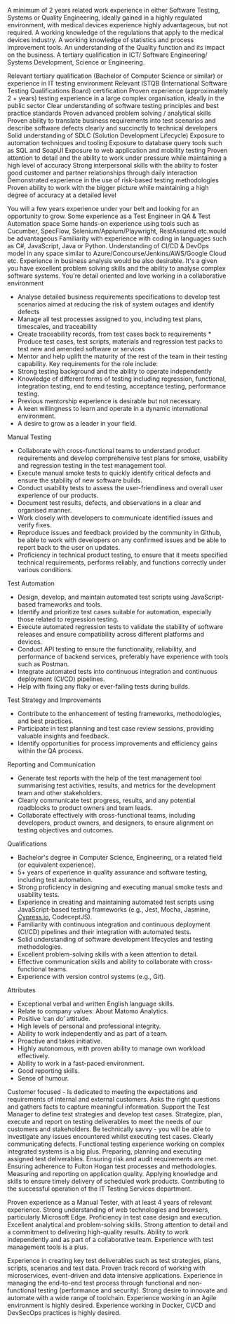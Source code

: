 A minimum of 2 years related work experience in either Software Testing, Systems or Quality Engineering, ideally gained in a highly regulated environment, with medical devices experience highly advantageous, but not required.
A working knowledge of the regulations that apply to the medical devices industry.
A working knowledge of statistics and process improvement tools.
An understanding of the Quality function and its impact on the business.
A tertiary qualification in ICT/ Software Engineering/ Systems Development, Science or Engineering.


Relevant tertiary qualification (Bachelor of Computer Science or similar) or experience in IT testing environment
Relevant ISTQB (International Software Testing Qualifications Board) certification
Proven experience (approximately 2 + years) testing experience in a large complex organisation, ideally in the public sector
Clear understanding of software testing principles and best practice standards
Proven advanced problem solving / analytical skills
Proven ability to translate business requirements into test scenarios and describe software defects clearly and succinctly to technical developers
Solid understanding of SDLC (Solution Development Lifecycle)
Exposure to automation techniques and tooling
Exposure to database query tools such as SQL and SoapUI
Exposure to web application and mobility testing
Proven attention to detail and the ability to work under pressure while maintaining a high level of accuracy
Strong interpersonal skills with the ability to foster good customer and partner relationships through daily interaction
Demonstrated experience in the use of risk-based testing methodologies
Proven ability to work with the bigger picture while maintaining a high degree of accuracy at a detailed level


You will a few years experience under your belt and looking for an opportunity to grow.
Some experience as a Test Engineer in QA & Test Automation space
Some hands-on experience using tools such as Cucumber, SpecFlow, Selenium/Appium/Playwright, RestAssured etc.would be advantageous
Familiarity with experience with coding in languages such as C#, JavaScript, Java or Python.
Understanding of CI/CD & DevOps model in any space similar to Azure/Concourse/Jenkins/AWS/Google Cloud etc.
Experience in business analysis would be also desirable.
It's a given you have excellent problem solving skills and the ability to analyse complex software systems.
You're detail oriented and love working in a collaborative environment


* Analyse detailed business requirements specifications to develop test scenarios aimed at reducing the risk of system outages and identify defects
* Manage all test processes assigned to you, including test plans, timescales, and traceability
* Create traceability records, from test cases back to requirements * Produce test cases, test scripts, materials and regression test packs to test new and amended software or services
* Mentor and help uplift the maturity of the rest of the team in their testing capability.
Key requirements for the role include:
* Strong testing background and the ability to operate independently
* Knowledge of different forms of testing including regression, functional, integration testing, end to end testing, acceptance testing, performance testing.
* Previous mentorship experience is desirable but not necessary.
* A keen willingness to learn and operate in a dynamic international environment.
* A desire to grow as a leader in your field.


Manual Testing
- Collaborate with cross-functional teams to understand product requirements and develop comprehensive test plans for smoke, usability and regression testing in the test management tool.
- Execute manual smoke tests to quickly identify critical defects and ensure the stability of new software builds.
- Conduct usability tests to assess the user-friendliness and overall user experience of our products.
- Document test results, defects, and observations in a clear and organised manner.
- Work closely with developers to communicate identified issues and verify fixes.
- Reproduce issues and feedback provided by the community in Github, be able to work with developers on any confirmed issues and be able to report back to the user on updates.
- Proficiency in technical product testing, to ensure that it meets specified technical requirements, performs reliably, and functions correctly under various conditions.

Test Automation
- Design, develop, and maintain automated test scripts using JavaScript-based frameworks and tools. 
- Identify and prioritize test cases suitable for automation, especially those related to regression testing.
- Execute automated regression tests to validate the stability of software releases and ensure compatibility across different platforms and devices.
- Conduct API testing to ensure the functionality, reliability, and performance of backend services, preferably have experience with tools such as Postman.
- Integrate automated tests into continuous integration and continuous deployment (CI/CD) pipelines.
- Help with fixing any flaky or ever-failing tests during builds.

Test Strategy and Improvements
- Contribute to the enhancement of testing frameworks, methodologies, and best practices.
- Participate in test planning and test case review sessions, providing valuable insights and feedback.
- Identify opportunities for process improvements and efficiency gains within the QA process.

Reporting and Communication
- Generate test reports with the help of the test management tool summarising test activities, results, and metrics for the development team and other stakeholders.
- Clearly communicate test progress, results, and any potential roadblocks to product owners and team leads.
- Collaborate effectively with cross-functional teams, including developers, product owners, and designers, to ensure alignment on testing objectives and outcomes.

Qualifications
- Bachelor's degree in Computer Science, Engineering, or a related field (or equivalent experience).
- 5+ years of experience in quality assurance and software testing, including test automation.
- Strong proficiency in designing and executing manual smoke tests and usability tests.
- Experience in creating and maintaining automated test scripts using JavaScript-based testing frameworks (e.g., Jest, Mocha, Jasmine, [Cypress.io](http://cypress.io/ "http://cypress.io/"), CodeceptJS).
- Familiarity with continuous integration and continuous deployment (CI/CD) pipelines and their integration with automated tests.
- Solid understanding of software development lifecycles and testing methodologies.
- Excellent problem-solving skills with a keen attention to detail.
- Effective communication skills and ability to collaborate with cross-functional teams.
- Experience with version control systems (e.g., Git).

Attributes
- Exceptional verbal and written English language skills.
- Relate to company values: About Matomo Analytics.
- Positive ‘can do’ attitude.
- High levels of personal and professional integrity.
- Ability to work independently and as part of a team.
- Proactive and takes initiative.
- Highly autonomous, with proven ability to manage own workload effectively.
- Ability to work in a fast-paced environment.
- Good reporting skills.
- Sense of humour.



Customer focused - Is dedicated to meeting the expectations and requirements of internal and external customers. Asks the right questions and gathers facts to capture meaningful information.
Support the Test Manager to define test strategies and develop test cases.
Strategize, plan, execute and report on testing deliverables to meet the needs of our customers and stakeholders.
Be technically savvy - you will be able to investigate any issues encountered whilst executing test cases.
Clearly communicating defects.
Functional testing experience working on complex integrated systems is a big plus.
Preparing, planning and executing assigned test deliverables.
Ensuring risk and audit requirements are met.
Ensuring adherence to Fulton Hogan test processes and methodologies.
Measuring and reporting on application quality.
Applying knowledge and skills to ensure timely delivery of scheduled work products.
Contributing to the successful operation of the IT Testing Services department.


Proven experience as a Manual Tester, with at least 4 years of relevant experience.
Strong understanding of web technologies and browsers, particularly Microsoft Edge.
Proficiency in test case design and execution.
Excellent analytical and problem-solving skills.
Strong attention to detail and a commitment to delivering high-quality results.
Ability to work independently and as part of a collaborative team.
Experience with test management tools is a plus.


Experience in creating key test deliverables such as test strategies, plans, scripts, scenarios and test data.
Proven track record of working with microservices, event-driven and data intensive applications. 
Experience in managing the end-to-end test process through functional and non-functional testing (performance and security).
Strong desire to innovate and automate with a wide range of toolchain.
Experience working in an Agile environment is highly desired.
Experience working in Docker, CI/CD and DevSecOps practices is highly desired.